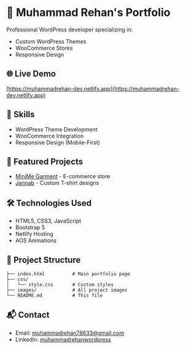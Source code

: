 # 🚀 Muhammad Rehan's Portfolio

Professional WordPress developer specializing in:
- Custom WordPress Themes
- WooCommerce Stores
- Responsive Design

## 🌐 Live Demo  
[https://muhammadrehan-dev.netlify.app](https://muhammadrehan-dev.netlify.app)

## 🎯 Skills
- WordPress Theme Development
- WooCommerce Integration
- Responsive Design (Mobile-First)

## 📌 Featured Projects
- [MiniMe Garment](https://minimegarment.com) - E-commerce store
- [Jannab](https://jannab.infy.uk) - Custom T-shirt designs

## 🛠️ Technologies Used  
- HTML5, CSS3, JavaScript  
- Bootstrap 5  
- Netlify Hosting  
- AOS Animations  

## 📂 Project Structure  
```
├── index.html          # Main portfolio page
├── css/
│   └── style.css       # Custom styles  
├── images/             # All project images
└── README.md           # This file
```

## 📬 Contact  
- Email: muhammadrehan78633@gmail.com  
- LinkedIn: [muhammadrehanwordpress](https://linkedin.com/in/muhammadrehanwordpress)
